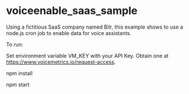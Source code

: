 # voiceenable_saas_sample
Using a fictitious SaaS company named Bilr, this example shows to use a node.js cron job to enable data for voice assistants.

To run:

Set environment variable VM_KEY with your API Key.  Obtain one at https://www.voicemetrics.io/request-access.

npm install

npm start
